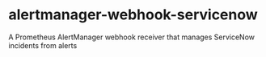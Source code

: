 # alertmanager-webhook-servicenow
A Prometheus AlertManager webhook receiver that manages ServiceNow incidents from alerts
